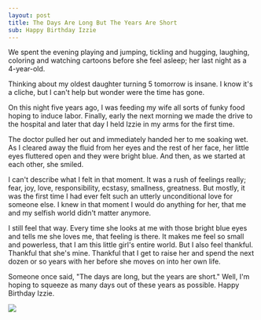 ```yaml
---
layout: post
title: The Days Are Long But The Years Are Short
sub: Happy Birthday Izzie
---
```


We spent the evening playing and jumping, tickling and hugging, laughing, coloring and watching cartoons before she feel asleep; her last night as a 4-year-old. 

Thinking about my oldest daughter turning 5 tomorrow is insane. I know it's a cliche, but I can't help but wonder were the time has gone. 

On this night five years ago, I was feeding my wife all sorts of funky food hoping to induce labor. Finally, early the next morning we made the drive to the hospital and later that day I held Izzie in my arms for the first time.

The doctor pulled her out and immediately handed her to me soaking wet. As I cleared away the fluid from her eyes and the rest of her face, her little eyes fluttered open and they were bright blue. And then, as we started at each other, she smiled.

I can't describe what I felt in that moment. It was a rush of feelings really; fear, joy, love, responsibility, ecstasy, smallness, greatness. But mostly, it was the first time I had ever felt such an utterly unconditional love for someone else. I knew in that moment I would do anything for her, that me and my selfish world didn't matter anymore. 

I still feel that way. Every time she looks at me with those bright blue eyes and tells me she loves me, that feeling is there. It makes me feel so small and powerless, that I am this little girl's entire world. But I also feel thankful. Thankful that she's mine. Thankful that I get to raise her and spend the next dozen or so years with her before she moves on into her own life. 

Someone once said, "The days are long, but the years are short." Well, I'm hoping to squeeze as many days out of these years as possible. Happy Birthday Izzie.

<img class="wide" src="{{ production_url }}/assets/images/meandmygirl2.jpg" />


